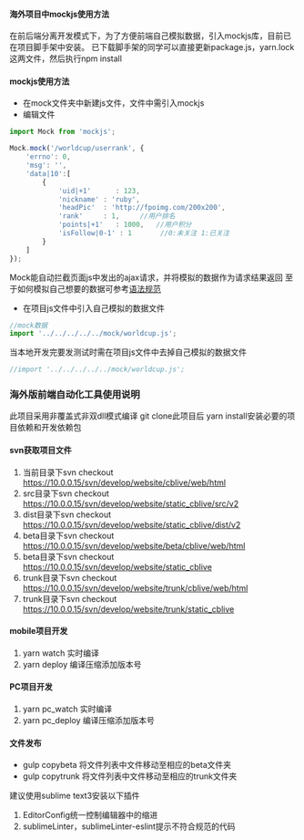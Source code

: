 #### 海外项目中mockjs使用方法
在前后端分离开发模式下，为了方便前端自己模拟数据，引入mockjs库，目前已在项目脚手架中安装。
已下载脚手架的同学可以直接更新package.js，yarn.lock 这两文件，然后执行npm install
#### mockjs使用方法

*  在mock文件夹中新建js文件，文件中需引入mockjs
*  编辑文件
```js
import Mock from 'mockjs';

Mock.mock('/worldcup/userrank', {
    'errno': 0,
    'msg': '',
    'data|10':[
        {
            'uid|+1'      : 123,
            'nickname' : 'ruby',
            'headPic'  : 'http://fpoimg.com/200x200',
            'rank'     : 1,     //用户排名
            'points|+1'   : 1000,   //用户积分
            'isFollow|0-1' : 1       //0:未关注 1:已关注
        }
    ]
});
```
Mock能自动拦截页面js中发出的ajax请求，并将模拟的数据作为请求结果返回
至于如何模拟自己想要的数据可参考[语法规范](https://github.com/nuysoft/Mock/wiki/Syntax-Specification)

*  在项目js文件中引入自己模拟的数据文件
```js
//mock数据
import '../../../../../mock/worldcup.js';
```
当本地开发完要发测试时需在项目js文件中去掉自己模拟的数据文件
```js
//import '../../../../../mock/worldcup.js';
```

### 海外版前端自动化工具使用说明
此项目采用非覆盖式非双dll模式编译
git clone此项目后
yarn install安装必要的项目依赖和开发依赖包

#### svn获取项目文件

1. 当前目录下svn checkout https://10.0.0.15/svn/develop/website/cblive/web/html
2. src目录下svn checkout https://10.0.0.15/svn/develop/website/static_cblive/src/v2
3. dist目录下svn checkout https://10.0.0.15/svn/develop/website/static_cblive/dist/v2
4. beta目录下svn checkout https://10.0.0.15/svn/develop/website/beta/cblive/web/html
5. beta目录下svn checkout https://10.0.0.15/svn/develop/website/static_cblive
7. trunk目录下svn checkout https://10.0.0.15/svn/develop/website/trunk/cblive/web/html
8. trunk目录下svn checkout https://10.0.0.15/svn/develop/website/trunk/static_cblive


#### mobile项目开发

1. yarn watch 实时编译
2. yarn deploy 编译压缩添加版本号


#### PC项目开发

1. yarn pc_watch 实时编译
2. yarn pc_deploy 编译压缩添加版本号


#### 文件发布
* gulp copybeta 将文件列表中文件移动至相应的beta文件夹
* gulp copytrunk 将文件列表中文件移动至相应的trunk文件夹


建议使用sublime text3安装以下插件

1. EditorConfig统一控制编辑器中的缩进
2. sublimeLinter，sublimeLinter-eslint提示不符合规范的代码
